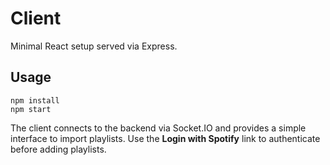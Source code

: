 # Client

Minimal React setup served via Express.

## Usage

```
npm install
npm start
```

The client connects to the backend via Socket.IO and provides a simple interface
to import playlists. Use the **Login with Spotify** link to authenticate before
adding playlists.
